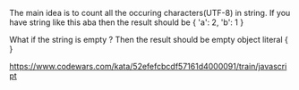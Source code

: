 The main idea is to count all the occuring characters(UTF-8) in string. If you have string like this aba then the result should be { 'a': 2, 'b': 1 }

What if the string is empty ? Then the result should be empty object literal { }

https://www.codewars.com/kata/52efefcbcdf57161d4000091/train/javascript
